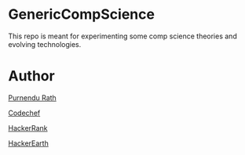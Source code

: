 # GenericCompScience
This repo is meant for experimenting some comp science theories and evolving technologies.

# Author
[Purnendu Rath](https://www.linkedin.com/in/purucr7/)

[Codechef](https://www.codechef.com/users/puru_cr7)

[HackerRank](https://www.hackerrank.com/puru_cr7)

[HackerEarth](https://www.hackerearth.com/@puru_cr7)
